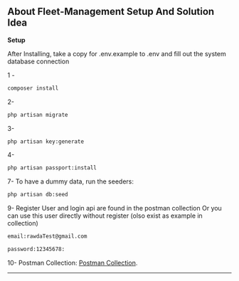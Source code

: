## About Fleet-Management Setup And Solution Idea

**Setup**

After Installing, take a copy for .env.example to .env and fill out the system database connection

1 -
```sh
composer install
```

2-
```sh
php artisan migrate
```

3-
```sh
php artisan key:generate
```

4-
```sh
php artisan passport:install
```


7- To have a dummy data, run the seeders:
```sh
php artisan db:seed
```


9- Register User and login api are found in the postman collection 
Or you can use this user directly without register (olso exist as example in collection)
```sh
email:rawdaTest@gmail.com 
```
```sh
password:12345678:
```

10- Postman Collection: [Postman Collection](https://documenter.getpostman.com/view/18668876/UyxqD3rK).
***

